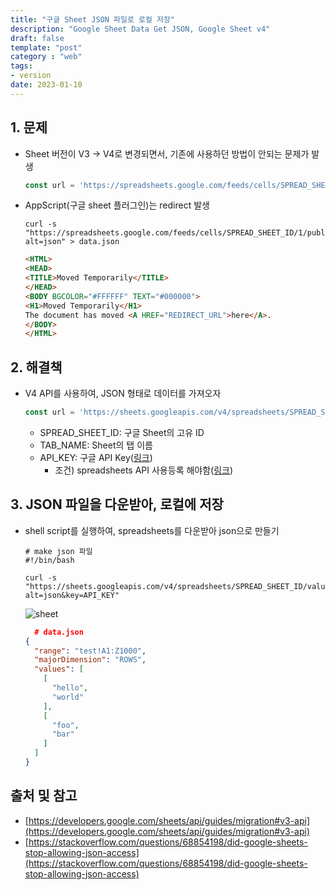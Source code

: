 ```yaml
---
title: "구글 Sheet JSON 파일로 로컬 저장"
description: "Google Sheet Data Get JSON, Google Sheet v4" 
draft: false 
template: "post"
category : "web"
tags:
- version
date: 2023-01-10
---
```


## 1. 문제
- Sheet 버전이 V3 -> V4로 변경되면서, 기존에 사용하던 방법이 안되는 문제가 발생
  ```js
  const url = 'https://spreadsheets.google.com/feeds/cells/SPREAD_SHEET_ID/1/public/full?alt=json'
  ```
- AppScript(구글 sheet 플러그인)는 redirect 발생
  ```shell
  curl -s  "https://spreadsheets.google.com/feeds/cells/SPREAD_SHEET_ID/1/public/full?alt=json" > data.json
  ```
  ```html
  <HTML>
  <HEAD>
  <TITLE>Moved Temporarily</TITLE>
  </HEAD>
  <BODY BGCOLOR="#FFFFFF" TEXT="#000000">
  <H1>Moved Temporarily</H1>
  The document has moved <A HREF="REDIRECT_URL">here</A>.
  </BODY>
  </HTML>
  ```


## 2. 해결책
- V4 API를 사용하여, JSON 형태로 데이터를 가져오자
  ```js
  const url = 'https://sheets.googleapis.com/v4/spreadsheets/SPREAD_SHEET_ID/values/TAB_NAME?alt=json&key=API_KEY'
  ```
  - SPREAD_SHEET_ID: 구글 Sheet의 고유 ID
  - TAB_NAME: Sheet의 탭 이름
  - API_KEY: 구글 API Key([링크](https://console.cloud.google.com/apis/credentials))
      - 조건) spreadsheets API 사용등록 해야함([링크](https://console.cloud.google.com/apis/api/sheets.googleapis.com))

## 3. JSON 파일을 다운받아, 로컬에 저장
- shell script를 실행하여, spreadsheets를 다운받아 json으로 만들기
  ```
  # make json 파일
  #!/bin/bash

  curl -s "https://sheets.googleapis.com/v4/spreadsheets/SPREAD_SHEET_ID/values/TAB_NAME?alt=json&key=API_KEY"
  ```
  ![sheet](/assets/google-sheet/sheet.png)
  ```json
    # data.json
  {
    "range": "test!A1:Z1000",
    "majorDimension": "ROWS",
    "values": [
      [
        "hello",
        "world"
      ],
      [
        "foo",
        "bar"
      ]
    ]
  }
  ```





## 출처 및 참고
- [https://developers.google.com/sheets/api/guides/migration#v3-api](https://developers.google.com/sheets/api/guides/migration#v3-api)
- [https://stackoverflow.com/questions/68854198/did-google-sheets-stop-allowing-json-access](https://stackoverflow.com/questions/68854198/did-google-sheets-stop-allowing-json-access)
